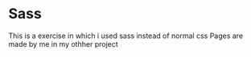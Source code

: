 # Sass
This is a exercise in which i used sass instead of normal css
Pages are made by me in my othher project

